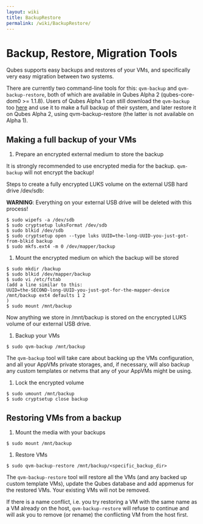 ```yaml
---
layout: wiki
title: BackupRestore
permalink: /wiki/BackupRestore/
---
```


Backup, Restore, Migration Tools
================================

Qubes supports easy backups and restores of your VMs, and specifically very easy migration between two systems.

There are currently two command-line tools for this: `qvm-backup` and `qvm-backup-restore`, both of which are available in Qubes Alpha 2 (qubes-core-dom0 \>= 1.1.8). Users of Qubes Alpha 1 can still download the `qvm-backup` too [​here](http://qubes-os.org/yum/misc/qvm-backup) and use it to make a full backup of their system, and later restore it on Qubes Alpha 2, using qvm-backup-restore (the latter is not available on Alpha 1).

Making a full backup of your VMs
--------------------------------

1.  Prepare an encrypted external medium to store the backup

It is strongly recommended to use encrypted media for the backup. `qvm-backup` will not encrypt the backup!

Steps to create a fully encrypted LUKS volume on the external USB hard drive /dev/sdb:

**WARNING**: Everything on your external USB drive will be deleted with this process!

``` {.wiki}
$ sudo wipefs -a /dev/sdb
$ sudo cryptsetup luksFormat /dev/sdb
$ sudo blkid /dev/sdb
$ sudo cryptsetup open --type luks UUID=the-long-UUID-you-just-got-from-blkid backup
$ sudo mkfs.ext4 -m 0 /dev/mapper/backup
```

1.  Mount the encrypted medium on which the backup will be stored

``` {.wiki}
$ sudo mkdir /backup
$ sudo blkid /dev/mapper/backup
$ sudo vi /etc/fstab
(add a line similar to this:
UUID=the-SECOND-long-UUID-you-just-got-for-the-mapper-device /mnt/backup ext4 defaults 1 2
)
$ sudo mount /mnt/backup
```

Now anything we store in /mnt/backup is stored on the encrypted LUKS volume of our external USB drive.

1.  Backup your VMs

``` {.wiki}
$ sudo qvm-backup /mnt/backup
```

The `qvm-backup` tool will take care about backing up the VMs configuration, and all your AppVMs private storages, and, if necessary, will also backup any custom templates or netvms that any of your AppVMs might be using.

1.  Lock the encrypted volume

``` {.wiki}
$ sudo umount /mnt/backup
$ sudo cryptsetup close backup
```

Restoring VMs from a backup
---------------------------

1.  Mount the media with your backups

``` {.wiki}
$ sudo mount /mnt/backup
```

1.  Restore VMs

``` {.wiki}
$ sudo qvm-backup-restore /mnt/backup/<specific_backup_dir>
```

The `qvm-backup-restore` tool will restore all the VMs (and any backed up custom template VMs), update the Qubes database and add appmenus for the restored VMs. Your existing VMs will not be removed.

If there is a name conflict, i.e. you try restoring a VM with the same name as a VM already on the host, `qvm-backup-restore` will refuse to continue and will ask you to remove (or rename) the conflicting VM from the host first.
